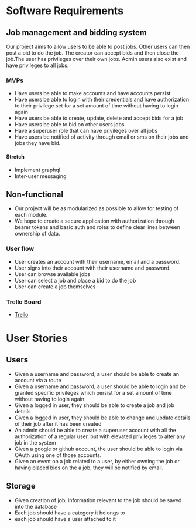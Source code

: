 # Software Requirements 

## Job management and bidding system

Our project aims to allow users to be able to post jobs. Other users can then post a bid to do the job.
The creator can accept bids and then close the job.The user has privileges over their own jobs. Admin users 
also exist and have privileges to all jobs.

### MVPs

* Have users be able to make accounts and have accounts persist
* Have users be able to login with their credentials and have authorization to their privilege set
for a set amount of time without having to login again
* Have users be able to create, update, delete and accept bids for a job
* Have users be able to bid on other users jobs
* Have a superuser role that can have privileges over all jobs
* Have users be notified of activity through email or sms on their jobs and jobs they have bid.

#### Stretch


* Implement graphql 
* Inter-user messaging

## Non-functional

* Our project will be as modularized as possible to allow for testing of each module.
* We hope to create a secure application with authorization through bearer tokens and basic auth and roles to define clear lines between ownership of data.

### User flow

* User creates an account with their username, email and a password.
* User signs into their account with their username and password.
* User can browse available jobs
* User can select a job and place a bid to do the job
* User can create a job themselves 

### Trello Board

* [Trello](https://trello.com/b/dom2QnVY/projectone)


# User Stories 

## Users 

- Given a username and password, a user should be able to create an account via a route
- Given a username and password, a user should be able to login and be granted specific privileges which persist for a set amount of time without having to login again
- Given a logged in user, they should be able to create a job and job details
- Given a logged in user, they should be able to change and update details of their job after it has been created
- An admin should be able to create a superuser account with all the authorization of a regular user, but with elevated privileges to alter any job in the system
- Given a google or github account, the user should be able to login via OAuth using one of those accounts.
- Given an event on a job related to a user, by either owning the job or having placed bids on the a job, they will be notified by email.


## Storage 

- Given creation of job, information relevant to the job should be saved into the database
- Each job should have a category it belongs to
- each job should have a user attached to it
